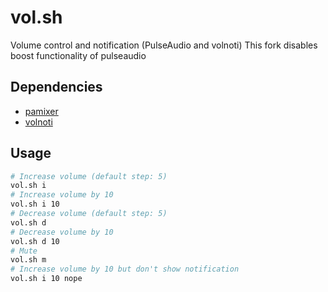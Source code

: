 # vol.sh

Volume control and notification (PulseAudio and volnoti)
This fork disables boost functionality of pulseaudio

## Dependencies

- [pamixer](https://github.com/cdemoulins/pamixer)
- [volnoti](https://github.com/davidbrazdil/volnoti)

## Usage

```bash
# Increase volume (default step: 5)
vol.sh i
# Increase volume by 10
vol.sh i 10
# Decrease volume (default step: 5)
vol.sh d
# Decrease volume by 10
vol.sh d 10
# Mute
vol.sh m
# Increase volume by 10 but don't show notification
vol.sh i 10 nope
```
